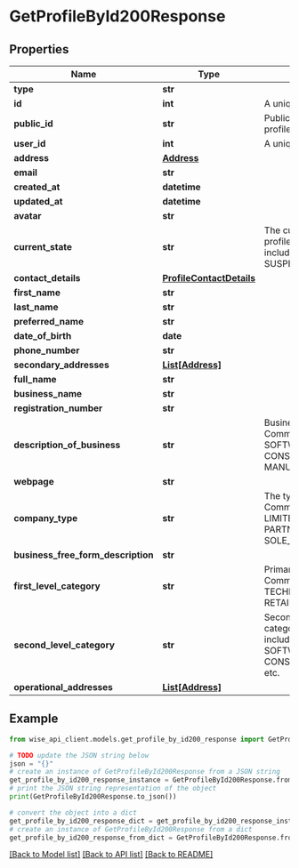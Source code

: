 # GetProfileById200Response


## Properties

Name | Type | Description | Notes
------------ | ------------- | ------------- | -------------
**type** | **str** |  | [optional] 
**id** | **int** | A unique profile identifier | [optional] 
**public_id** | **str** | Public identifier for the profile | [optional] 
**user_id** | **int** | A unique user identifier | [optional] 
**address** | [**Address**](Address.md) |  | [optional] 
**email** | **str** |  | [optional] 
**created_at** | **datetime** |  | [optional] 
**updated_at** | **datetime** |  | [optional] 
**avatar** | **str** |  | [optional] 
**current_state** | **str** | The current state of the profile. Common values include VISIBLE, HIDDEN, SUSPENDED. | [optional] 
**contact_details** | [**ProfileContactDetails**](ProfileContactDetails.md) |  | [optional] 
**first_name** | **str** |  | [optional] 
**last_name** | **str** |  | [optional] 
**preferred_name** | **str** |  | [optional] 
**date_of_birth** | **date** |  | [optional] 
**phone_number** | **str** |  | [optional] 
**secondary_addresses** | [**List[Address]**](Address.md) |  | [optional] 
**full_name** | **str** |  | [optional] 
**business_name** | **str** |  | [optional] 
**registration_number** | **str** |  | [optional] 
**description_of_business** | **str** | Business activity category. Common values include SOFTWARE_DEVELOPMENT, CONSULTING, RETAIL, MANUFACTURING, etc. | [optional] 
**webpage** | **str** |  | [optional] 
**company_type** | **str** | The type of business entity. Common values include LIMITED_COMPANY, PARTNERSHIP, SOLE_TRADER, etc. | [optional] 
**business_free_form_description** | **str** |  | [optional] 
**first_level_category** | **str** | Primary business category. Common values include TECHNOLOGY, FINANCE, RETAIL, etc. | [optional] 
**second_level_category** | **str** | Secondary business category. Common values include SOFTWARE_SERVICES, CONSULTING_SERVICES, etc. | [optional] 
**operational_addresses** | [**List[Address]**](Address.md) |  | [optional] 

## Example

```python
from wise_api_client.models.get_profile_by_id200_response import GetProfileById200Response

# TODO update the JSON string below
json = "{}"
# create an instance of GetProfileById200Response from a JSON string
get_profile_by_id200_response_instance = GetProfileById200Response.from_json(json)
# print the JSON string representation of the object
print(GetProfileById200Response.to_json())

# convert the object into a dict
get_profile_by_id200_response_dict = get_profile_by_id200_response_instance.to_dict()
# create an instance of GetProfileById200Response from a dict
get_profile_by_id200_response_from_dict = GetProfileById200Response.from_dict(get_profile_by_id200_response_dict)
```
[[Back to Model list]](../README.md#documentation-for-models) [[Back to API list]](../README.md#documentation-for-api-endpoints) [[Back to README]](../README.md)


